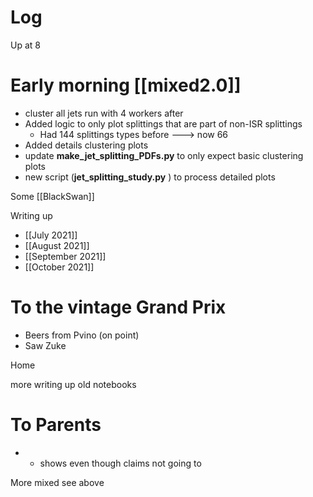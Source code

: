 

# Log

Up at 8

# Early morning [[mixed2.0]]
- cluster all jets run with 4 workers after
- Added logic to only plot splittings that are part of non-ISR splittings
	- Had 144 splittings types before ---> now 66
- Added details clustering plots
- update **make_jet_splitting_PDFs.py** to only expect basic clustering plots
- new script (**jet_splitting_study.py** ) to process detailed plots


Some [[BlackSwan]]

Writing up
- [[July 2021]]
- [[August 2021]]
- [[September 2021]]
- [[October 2021]]

# To the vintage Grand Prix
- Beers from Pvino (on point)
- Saw Zuke

Home

more writing up old notebooks

# To Parents
- + shows even though claims not going to 

More mixed see above